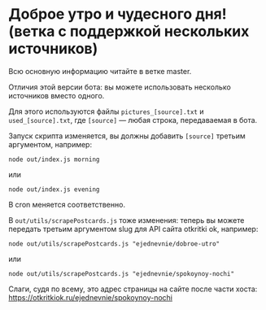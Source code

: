 # Доброе утро и чудесного дня! (ветка с поддержкой нескольких источников)

Всю основную информацию читайте в ветке master.

Отличия этой версии бота: вы можете использовать несколько источников вместо одного.

Для этого используются файлы `pictures_[source].txt` и `used_[source].txt`, где `[source]` — любая строка, передаваемая в бота.

Запуск скрипта изменяется, вы должны добавить `[source]` третьим аргументом, например:

```
node out/index.js morning
```

или

```
node out/index.js evening
```

В cron меняется соответственно.

В `out/utils/scrapePostcards.js` тоже изменения: теперь вы можете передать третьим аргументом slug для API сайта otkritki ok, например:

```
node out/utils/scrapePostcards.js "ejednevnie/dobroe-utro"
```

или

```
node out/utils/scrapePostcards.js "ejednevnie/spokoynoy-nochi"
```

Слаги, судя по всему, это адрес страницы на сайте после части хоста: https://otkritkiok.ru/ejednevnie/spokoynoy-nochi